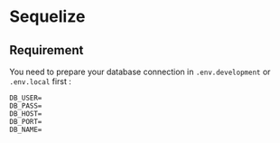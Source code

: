 # Sequelize

## Requirement

You need to prepare your database connection in `.env.development` or `.env.local` first :

```
DB_USER=
DB_PASS=
DB_HOST=
DB_PORT=
DB_NAME=
```